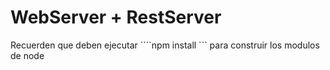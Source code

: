 # WebServer + RestServer

Recuerden que deben ejecutar ````npm install ``` para construir los modulos de node
